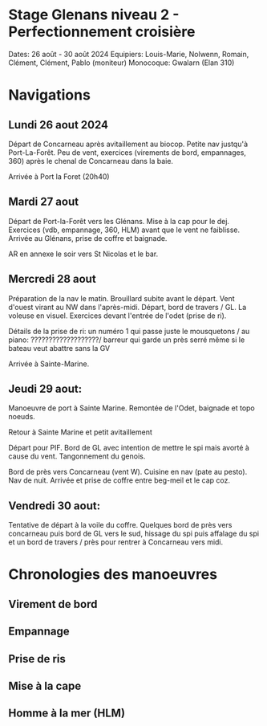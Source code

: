 # Stage Glenans niveau 2 - Perfectionnement croisière

Dates: 26 août - 30 août 2024
Equipiers: Louis-Marie, Nolwenn, Romain, Clément, Clément, Pablo (moniteur)
Monocoque: Gwalarn (Elan 310)

# Navigations

## Lundi 26 aout 2024

Départ de Concarneau après avitaillement au biocop. Petite nav justqu'à Port-La-Forêt. Peu de vent, exercices (virements de bord, empannages, 360) après le chenal de Concarneau dans la baie.

Arrivée à Port la Foret (20h40)

## Mardi 27 aout

Départ de Port-la-Forêt vers les Glénans. Mise à la cap pour le dej. Exercices (vdb, empannage, 360, HLM) avant que le vent ne faiblisse. Arrivée au Glénans, prise de coffre et baignade.

AR en annexe le soir vers St Nicolas et le bar.

## Mercredi 28 aout

Préparation de la nav le matin. Brouillard subite avant le départ. Vent d'ouest virant au NW dans l'après-midi. Départ, bord de travers / GL. La voleuse en visuel. Exercices devant l'entrée de l'odet (prise de ri).

Détails de la prise de ri: un numéro 1 qui passe juste le mousquetons / au piano: ???????????????????/ barreur qui garde un près serré même si le bateau veut abattre sans la GV

Arrivée à Sainte-Marine.

## Jeudi 29 aout:

Manoeuvre de port à Sainte Marine. Remontée de l'Odet, baignade et topo noeuds.

Retour à Sainte Marine et petit avitaillement

Départ pour PlF. Bord de GL avec intention de mettre le spi mais avorté à cause du vent. Tangonnement du genois. 

Bord de près vers Concarneau (vent W). Cuisine en nav (pate au pesto). Nav de nuit. Arrivée et prise de coffre entre beg-meil et le cap coz.

## Vendredi 30 aout:

Tentative de départ à la voile du coffre. Quelques bord de près vers concarneau puis bord de GL vers le sud, hissage du spi puis affalage du spi et un bord de travers / près pour rentrer à Concarneau vers midi.

# Chronologies des manoeuvres

## Virement de bord

## Empannage

## Prise de ris

## Mise à la cape

## Homme à la mer (HLM)
